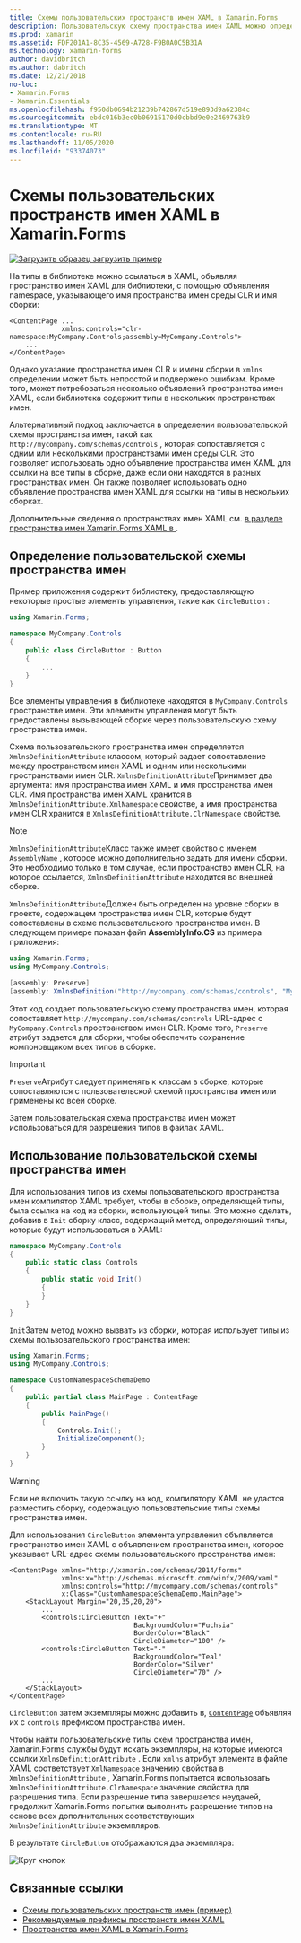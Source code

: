 ```yaml
---
title: Схемы пользовательских пространств имен XAML в Xamarin.Forms
description: Пользовательскую схему пространства имен XAML можно определить с помощью класса XmlnsDefinitionAttribute, который указывает сопоставление между пользовательским URL-адресом и одним или несколькими пространствами имен CLR. Пользовательская схема пространства имен может быть использована в объявлениях пространств имен XAML.
ms.prod: xamarin
ms.assetid: FDF201A1-8C35-4569-A728-F9B0A0C5B31A
ms.technology: xamarin-forms
author: davidbritch
ms.author: dabritch
ms.date: 12/21/2018
no-loc:
- Xamarin.Forms
- Xamarin.Essentials
ms.openlocfilehash: f950db0694b21239b742867d519e893d9a62384c
ms.sourcegitcommit: ebdc016b3ec0b06915170d0cbbd9e0e2469763b9
ms.translationtype: MT
ms.contentlocale: ru-RU
ms.lasthandoff: 11/05/2020
ms.locfileid: "93374073"
---
```

# <a name="xaml-custom-namespace-schemas-in-xamarinforms"></a>Схемы пользовательских пространств имен XAML в Xamarin.Forms

[![Загрузить образец](~/media/shared/download.png) загрузить пример](/samples/xamarin/xamarin-forms-samples/xaml-customnamespaceschemas)

На типы в библиотеке можно ссылаться в XAML, объявляя пространство имен XAML для библиотеки, с помощью объявления namespace, указывающего имя пространства имен среды CLR и имя сборки:

```xaml
<ContentPage ...
             xmlns:controls="clr-namespace:MyCompany.Controls;assembly=MyCompany.Controls">
    ...
</ContentPage>
```

Однако указание пространства имен CLR и имени сборки в `xmlns` определении может быть непростой и подвержено ошибкам. Кроме того, может потребоваться несколько объявлений пространства имен XAML, если библиотека содержит типы в нескольких пространствах имен.

Альтернативный подход заключается в определении пользовательской схемы пространства имен, такой как `http://mycompany.com/schemas/controls` , которая сопоставляется с одним или несколькими пространствами имен среды CLR. Это позволяет использовать одно объявление пространства имен XAML для ссылки на все типы в сборке, даже если они находятся в разных пространствах имен. Он также позволяет использовать одно объявление пространства имен XAML для ссылки на типы в нескольких сборках.

Дополнительные сведения о пространствах имен XAML см. [в разделе пространства имен Xamarin.Forms XAML в ](namespaces.md).

## <a name="defining-a-custom-namespace-schema"></a>Определение пользовательской схемы пространства имен

Пример приложения содержит библиотеку, предоставляющую некоторые простые элементы управления, такие как `CircleButton` :

```csharp
using Xamarin.Forms;

namespace MyCompany.Controls
{
    public class CircleButton : Button
    {
        ...
    }
}
```

Все элементы управления в библиотеке находятся в `MyCompany.Controls` пространстве имен. Эти элементы управления могут быть предоставлены вызывающей сборке через пользовательскую схему пространства имен.

Схема пользовательского пространства имен определяется `XmlnsDefinitionAttribute` классом, который задает сопоставление между пространством имен XAML и одним или несколькими пространствами имен CLR. `XmlnsDefinitionAttribute`Принимает два аргумента: имя пространства имен XAML и имя пространства имен CLR. Имя пространства имен XAML хранится в `XmlnsDefinitionAttribute.XmlNamespace` свойстве, а имя пространства имен CLR хранится в `XmlnsDefinitionAttribute.ClrNamespace` свойстве.

> [!NOTE]
> `XmlnsDefinitionAttribute`Класс также имеет свойство с именем `AssemblyName` , которое можно дополнительно задать для имени сборки. Это необходимо только в том случае, если пространство имен CLR, на которое ссылается, `XmlnsDefinitionAttribute` находится во внешней сборке.

`XmlnsDefinitionAttribute`Должен быть определен на уровне сборки в проекте, содержащем пространства имен CLR, которые будут сопоставлены в схеме пользовательского пространства имен. В следующем примере показан файл **AssemblyInfo.CS** из примера приложения:

```csharp
using Xamarin.Forms;
using MyCompany.Controls;

[assembly: Preserve]
[assembly: XmlnsDefinition("http://mycompany.com/schemas/controls", "MyCompany.Controls")]
```

Этот код создает пользовательскую схему пространства имен, которая сопоставляет `http://mycompany.com/schemas/controls` URL-адрес с `MyCompany.Controls` пространством имен CLR. Кроме того, `Preserve` атрибут задается для сборки, чтобы обеспечить сохранение компоновщиком всех типов в сборке.

> [!IMPORTANT]
> `Preserve`Атрибут следует применять к классам в сборке, которые сопоставляются с пользовательской схемой пространства имен или применены ко всей сборке.

Затем пользовательская схема пространства имен может использоваться для разрешения типов в файлах XAML.

## <a name="consuming-a-custom-namespace-schema"></a>Использование пользовательской схемы пространства имен

Для использования типов из схемы пользовательского пространства имен компилятор XAML требует, чтобы в сборке, определяющей типы, была ссылка на код из сборки, использующей типы. Это можно сделать, добавив в `Init` сборку класс, содержащий метод, определяющий типы, которые будут использоваться в XAML:

```csharp
namespace MyCompany.Controls
{
    public static class Controls
    {
        public static void Init()
        {
        }
    }
}
```

`Init`Затем метод можно вызвать из сборки, которая использует типы из схемы пользовательского пространства имен:

```csharp
using Xamarin.Forms;
using MyCompany.Controls;

namespace CustomNamespaceSchemaDemo
{
    public partial class MainPage : ContentPage
    {
        public MainPage()
        {
            Controls.Init();
            InitializeComponent();
        }
    }
}
```

> [!WARNING]
> Если не включить такую ссылку на код, компилятору XAML не удастся разместить сборку, содержащую пользовательские типы схемы пространства имен.

Для использования `CircleButton` элемента управления объявляется пространство имен XAML с объявлением пространства имен, которое указывает URL-адрес схемы пользовательского пространства имен:

```xaml
<ContentPage xmlns="http://xamarin.com/schemas/2014/forms"
             xmlns:x="http://schemas.microsoft.com/winfx/2009/xaml"
             xmlns:controls="http://mycompany.com/schemas/controls"
             x:Class="CustomNamespaceSchemaDemo.MainPage">
    <StackLayout Margin="20,35,20,20">
        ...
        <controls:CircleButton Text="+"
                               BackgroundColor="Fuchsia"
                               BorderColor="Black"
                               CircleDiameter="100" />
        <controls:CircleButton Text="-"
                               BackgroundColor="Teal"
                               BorderColor="Silver"
                               CircleDiameter="70" />
        ...
    </StackLayout>
</ContentPage>
```

`CircleButton` затем экземпляры можно добавить в, [`ContentPage`](xref:Xamarin.Forms.ContentPage) объявляя их с `controls` префиксом пространства имен.

Чтобы найти пользовательские типы схем пространства имен, Xamarin.Forms службы будут искать экземпляры, на которые имеются ссылки `XmlnsDefinitionAttribute` . Если `xmlns` атрибут элемента в файле XAML соответствует `XmlNamespace` значению свойства в `XmlnsDefinitionAttribute` , Xamarin.Forms попытается использовать `XmlnsDefinitionAttribute.ClrNamespace` значение свойства для разрешения типа. Если разрешение типа завершается неудачей, продолжит Xamarin.Forms попытки выполнить разрешение типов на основе всех дополнительных соответствующих `XmlnsDefinitionAttribute` экземпляров.

В результате `CircleButton` отображаются два экземпляра:

![Круг кнопок](custom-namespace-schemas-images/circle-buttons.png "Круг кнопок")

## <a name="related-links"></a>Связанные ссылки

- [Схемы пользовательских пространств имен (пример)](/samples/xamarin/xamarin-forms-samples/xaml-customnamespaceschemas)
- [Рекомендуемые префиксы пространств имен XAML](custom-prefix.md)
- [Пространства имен XAML в Xamarin.Forms](namespaces.md)